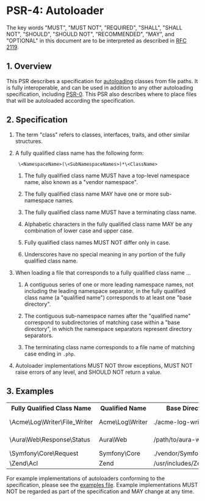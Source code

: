 # PSR-4: Autoloader

The key words "MUST", "MUST NOT", "REQUIRED", "SHALL", "SHALL NOT", "SHOULD",
"SHOULD NOT", "RECOMMENDED", "MAY", and "OPTIONAL" in this document are to be
interpreted as described in [RFC 2119](http://tools.ietf.org/html/rfc2119).


## 1. Overview

This PSR describes a specification for [autoloading][] classes from file
paths. It is fully interoperable, and can be used in addition to any other
autoloading specification, including [PSR-0][]. This PSR also describes where
to place files that will be autoloaded according the specification.


## 2. Specification

1. The term "class" refers to classes, interfaces, traits, and other similar
   structures.

2. A fully qualified class name has the following form:

        \<NamespaceName>(\<SubNamespaceNames>)*\<ClassName>

    1. The fully qualified class name MUST have a top-level namespace name,
       also known as a "vendor namespace".

    2. The fully qualified class name MAY have one or more sub-namespace
       names.
    
    3. The fully qualified class name MUST have a terminating class name.

    4. Alphabetic characters in the fully qualified class name MAY be any
       combination of lower case and upper case.

    5. Fully qualified class names MUST NOT differ only in case.

    6. Underscores have no special meaning in any portion of the fully
       qualified class name.

3. When loading a file that corresponds to a fully qualified class name ...

    1. A contiguous series of one or more leading namespace names, not
       including the leading namespace separator, in the fully qualified class
       name (a "qualified name") corresponds to at least one "base directory".
      
    2. The contiguous sub-namespace names after the "qualified name"
       correspond to subdirectories of matching case within a "base
       directory", in which the namespace separators represent directory
       separators.

    3. The terminating class name corresponds to a file name of matching case
       ending in `.php`.

4. Autoloader implementations MUST NOT throw exceptions, MUST NOT raise errors
   of any level, and SHOULD NOT return a value.


## 3. Examples

<table>
    <tr>
        <th>Fully Qualified Class Name</th>
        <th>Qualified Name</th>
        <th>Base Directory</th>
        <th>Corresponding File Path</th>
    </tr>
    <tr>
        <td>\Acme\Log\Writer\File_Writer</td>
        <td>Acme\Log\Writer</td>
        <td>./acme-log-writer/lib/</td>
        <td>./acme-log-writer/lib/File_Writer.php</td>
    </tr>
    <tr>
        <td>\Aura\Web\Response\Status</td>
        <td>Aura\Web</td>
        <td>/path/to/aura-web/src/</td>
        <td>/path/to/aura-web/src/Response/Status.php</td>
    </tr>
    <tr>
        <td>\Symfony\Core\Request</td>
        <td>Symfony\Core</td>
        <td>./vendor/Symfony/Core/</td>
        <td>./vendor/Symfony/Core/Request.php</td>
    </tr>
    <tr>
        <td>\Zend\Acl</td>
        <td>Zend</td>
        <td>/usr/includes/Zend/</td>
        <td>/usr/includes/Zend/Acl.php</td>
    </tr>
</table>

For example implementations of autoloaders conforming to the specification,
please see the [examples file][]. Example implementations MUST NOT be regarded
as part of the specification and MAY change at any time.

[autoloading]: http://php.net/autoload
[PSR-0]: https://github.com/php-fig/fig-standards/blob/master/accepted/PSR-0.md
[examples file]: psr-4-autoloader-examples.php
